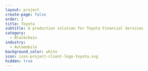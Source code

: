 ```yaml
---
layout: project
create-page: false
order: 2
title: Toyota
subtitle: A production solution for Toyota Financial Services
category:
  - Blockchain
industry:
  - Automobile
background_color: white
icon: icon-project-client-logo-toyota.svg
hidden: true
---
```

